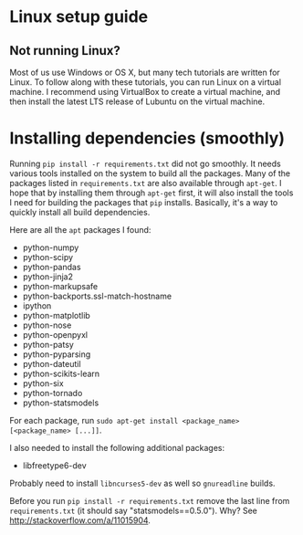 # Linux setup guide

## Not running Linux?

Most of us use Windows or OS X, but many tech tutorials are written for
Linux. To follow along with these tutorials, you can run Linux on a
virtual machine. I recommend using VirtualBox to create a virtual
machine, and then install the latest LTS release of Lubuntu on the
virtual machine.

# Installing dependencies (smoothly)

Running `pip install -r requirements.txt` did not go smoothly. It needs
various tools installed on the system to build all the packages. Many of
the packages listed in `requirements.txt` are also available through
`apt-get`. I hope that by installing them through `apt-get` first, it
will also install the tools I need for building the packages that `pip`
installs. Basically, it's a way to quickly install all build
dependencies.

Here are all the `apt` packages I found:

- python-numpy
- python-scipy
- python-pandas
- python-jinja2
- python-markupsafe
- python-backports.ssl-match-hostname
- ipython
- python-matplotlib
- python-nose
- python-openpyxl
- python-patsy
- python-pyparsing
- python-dateutil
- python-scikits-learn
- python-six
- python-tornado
- python-statsmodels

For each package, run `sudo apt-get install <package_name>
[<package_name> [...]]`.

I also needed to install the following additional packages:

- libfreetype6-dev

Probably need to install `libncurses5-dev` as well so `gnureadline`
builds.

Before you run `pip install -r requirements.txt` remove the last line
from `requirements.txt` (it should say "statsmodels==0.5.0"). Why? See
http://stackoverflow.com/a/11015904.
